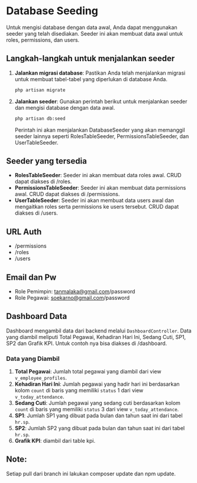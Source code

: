 # Database Seeding

Untuk mengisi database dengan data awal, Anda dapat menggunakan seeder yang telah disediakan. Seeder ini akan membuat data awal untuk roles, permissions, dan users.

## Langkah-langkah untuk menjalankan seeder

1. **Jalankan migrasi database**:
    Pastikan Anda telah menjalankan migrasi untuk membuat tabel-tabel yang diperlukan di database Anda.

    ```bash
    php artisan migrate
    ```

2. **Jalankan seeder**:
    Gunakan perintah berikut untuk menjalankan seeder dan mengisi database dengan data awal.

    ```bash
    php artisan db:seed 
    ```

    Perintah ini akan menjalankan DatabaseSeeder yang akan memanggil seeder lainnya seperti RolesTableSeeder, PermissionsTableSeeder, dan UserTableSeeder.

## Seeder yang tersedia

- **RolesTableSeeder**: Seeder ini akan membuat data roles awal. CRUD dapat diakses di /roles.
- **PermissionsTableSeeder**: Seeder ini akan membuat data permissions awal. CRUD dapat diakses di /permissions.
- **UserTableSeeder**: Seeder ini akan membuat data users awal dan mengaitkan roles serta permissions ke users tersebut. CRUD dapat diakses di /users.

## URL Auth
- /permissions
- /roles
- /users

## Email dan Pw
- Role Pemimpin: tanmalaka@gmail.com/password
- Role Pegawai: soekarno@gmail.com/password

## Dashboard Data

Dashboard mengambil data dari backend melalui `DashboardController`. Data yang diambil meliputi Total Pegawai, Kehadiran Hari Ini, Sedang Cuti, SP1, SP2 dan Grafik KPI. Untuk contoh nya bisa diakses di /dashboard.

### Data yang Diambil

1. **Total Pegawai**: Jumlah total pegawai yang diambil dari view `v_employee_profiles`.
2. **Kehadiran Hari Ini**: Jumlah pegawai yang hadir hari ini berdasarkan kolom `count` di baris yang memiliki `status` 1 dari view `v_today_attendance`.
3. **Sedang Cuti**: Jumlah pegawai yang sedang cuti berdasarkan kolom `count` di baris yang memiliki `status` 3 dari view `v_today_attendance`.
4. **SP1**: Jumlah SP1 yang dibuat pada bulan dan tahun saat ini dari tabel `hr.sp`.
5. **SP2**: Jumlah SP2 yang dibuat pada bulan dan tahun saat ini dari tabel `hr.sp`.
6. **Grafik KPI**: diambil dari table kpi.

## Note:

Setiap pull dari branch ini lakukan composer update dan npm update.

